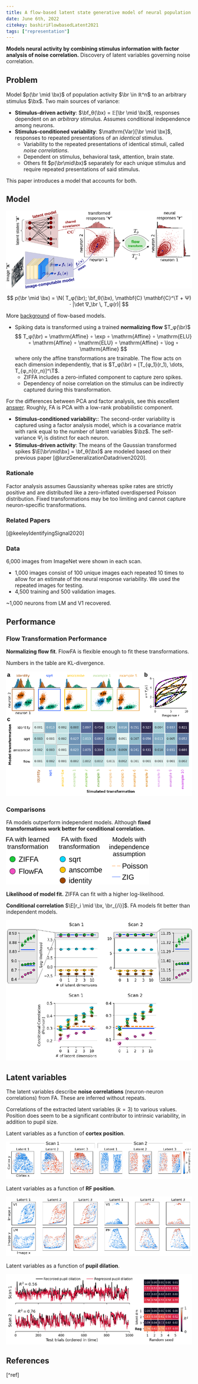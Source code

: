 ```yaml
---
title: A flow-based latent state generative model of neural population responses to natural images
date: June 6th, 2022
citekey: bashiriFlowbasedLatent2021
tags: ["representation"]
---
```


<script>
  import Graph from "$src/lib/components/graph.svelte"
  import Flow from "./flow.json"
</script>

**Models neural activity by combining stimulus information with factor analysis of noise correlation.**
Discovery of latent variables governing noise correlation.

## Problem

Model $p(\br \mid \bx)$ of population activity $\br \in ℝ^n$ to an arbitrary stimulus $\bx$.
Two main sources of variance:

- **Stimulus-driven activity**: $\bf_θ(\bx) = 𝔼[\br \mid \bx]$, responses dependent on an _arbitrary_ stimulus.
  Assumes conditional independence among neurons.
- **Stimulus-conditioned variability**: $\mathrm{Var}[\br \mid \bx]$, responses to repeated presentations of an _identical_ stimulus.
  - Variability to the repeated presentations of identical stimuli, called _noise correlations_.
  - Dependent on stimulus, behavioral task, attention, brain state.
  - Others fit $p(\br\mid\bx)$ separately for each unique stimulus and require repeated presentations of said stimulus.

This paper introduces a model that accounts for both.

## Model

![](./g3368.svg)

$$
p(\br \mid \bx) = \N( T_φ(\br); \bf_θ(\bx), \mathbf{C} \mathbf{C}^\T + Ψ) ⋅ |\det ∇_\br \, T_φ(r)|
$$

<aside>

More [background](https://lilianweng.github.io/posts/2018-10-13-flow-models/) of flow-based models.

</aside>

- Spiking data is transformed using a trained **normalizing flow** $T_φ(\br)$
  $$
  T_φ(\br) = \mathrm{Affine} ∘ \exp ∘ \mathrm{Affine} ∘ \mathrm{ELU} ∘ \mathrm{Affine} ∘ \mathrm{ELU} ∘ \mathrm{Affine} ∘ \log ∘ \mathrm{Affine}
  $$
  where only the affine transformations are trainable.
  The flow acts on each dimension independently,
  that is $T_φ(\br) = [T_{φ_1}(r_1), \dots, T_{φ_n}(r_n)]^\T$.
  - ZIFFA includes a zero-inflated component to capture zero spikes.
  - Dependency of noise correlation on the stimulus can be indirectly captured during this transformation.

<aside>

For the differences between PCA and factor analysis, see this excellent [answer](https://stats.stackexchange.com/a/288646).
Roughly, FA is PCA with a low-rank probabilistic component.

</aside>

- **Stimulus-conditioned variability:**: The second-order variability is captured using a factor analysis model,
  which is a covariance matrix with rank equal to the number of latent variables $\bz$.
  The self-variance $Ψ_i$ is distinct for each neuron.
- **Stimulus-driven activity**: The means of the Gaussian transformed spikes $\E[\br\mid\bx] = \bf_θ(\bx)$ are modeled based on their previous paper [@lurzGeneralizationDatadriven2020].

### Rationale

Factor analysis assumes Gaussianity whereas
spike rates are strictly positive
and are distributed like a zero-inflated overdispersed Poisson distribution.
Fixed transformations may be too limiting and cannot capture neuron-specific transformations.

### Related Papers

[@keeleyIdentifyingSignal2020]

### Data

6,000 images from ImageNet were shown in each scan.

- 1,000 images consist of 100 unique images each repeated 10 times to allow for an estimate of the neural response variability. We used the repeated images for testing.
- 4,500 training and 500 validation images.

~1,000 neurons from LM and V1 recovered.

## Performance

### Flow Transformation Performance

<aside>

**Normalizing flow fit**.
FlowFA is flexible enough to fit these transformations.

Numbers in the table are KL-divergence.

</aside>

![](./g6255.svg)

### Comparisons

FA models outperform independent models.
Although **fixed transformations work better for conditional correlation.**

<aside>

![](./g9700.svg)

**Likelihood of model fit.**
ZIFFA can fit with a higher log-likelihood.

**Conditional correlation**
$\E[r_i \mid \bx, \br_{/i}]$.
FA models fit better than independent models.

</aside>

![](./fig2.svg)

## Latent variables

The latent variables describe **noise correlations** (neuron-neuron correlations) from FA.
These are inferred without repeats.

Correlations of the extracted latent variables ($k=3$) to various values.
Position does seem to be a significant contributor to intrinsic variability,
in addition to pupil size.

<aside>

Latent variables as a function of **cortex position**.

</aside>

![](./latentcortex.svg)

<aside>

Latent variables as a function of **RF position**.

</aside>

![](./latentrf.svg)

<aside>

Latent variables as a function of **pupil dilation**.

</aside>

![](./latentpupil.svg)

## References

[^ref]
